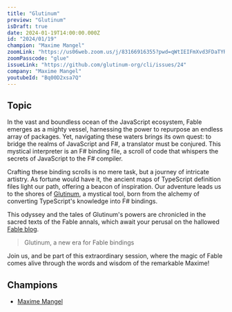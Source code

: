 ```yaml
---
title: "Glutinum"
preview: "Glutinum"
isDraft: true
date: 2024-01-19T14:00:00.000Z
id: "2024/01/19"
champion: "Maxime Mangel"
zoomLink: "https://us06web.zoom.us/j/83166916355?pwd=qWtIEIFmXvd3FDaTYRM8pRDKm3TAmU.1"
zoomPasscode: "glue"
issueLink: "https://github.com/glutinum-org/cli/issues/24"
company: "Maxime Mangel"
youtubeId: "Bq00D2xsa7Q"
---
```


## Topic

In the vast and boundless ocean of the JavaScript ecosystem, Fable emerges as a mighty vessel, harnessing the power to repurpose an endless array of packages.
Yet, navigating these waters brings its own quest: to bridge the realms of JavaScript and F#, a translator must be conjured.
This mystical interpreter is an F# binding file, a scroll of code that whispers the secrets of JavaScript to the F# compiler.

Crafting these binding scrolls is no mere task, but a journey of intricate artistry.
As fortune would have it, the ancient maps of TypeScript definition files light our path, offering a beacon of inspiration.
Our adventure leads us to the shores of [Glutinum](https://github.com/glutinum-org/cli), a mystical tool, born from the alchemy of converting TypeScript's knowledge into F# bindings.

This odyssey and the tales of Glutinum's powers are chronicled in the sacred texts of the Fable annals, which await your perusal on the hallowed [Fable blog](https://fable.io/blog/2024/2024-01-01-Glutinum_a_new_era.html).

> Glutinum, a new era for Fable bindings

Join us, and be part of this extraordinary session, where the magic of Fable comes alive through the words and wisdom of the remarkable Maxime!

## Champions

- [Maxime Mangel](https://github.com/MangelMaxime)
